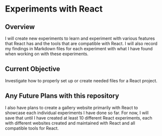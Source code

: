 # Experiments with React

## Overview 
I will create new experiments to learn and experiment with various features that React has and the tools that are compatible with React. 
I will also record my findings in Markdown files for each experiment with what I have found when working on with these experiments. 

## Current Objective 
Investigate how to properly set up or create needed files for a React project. 

## Any Future Plans with this repository
I also have plans to create a gallery website primarily with React to showcase each individual experiments I have done so far. For now, 
I will save that until I have created at least 10 different React experiments, each with different websites created and maintained with React and 
all compatible tools for React. 